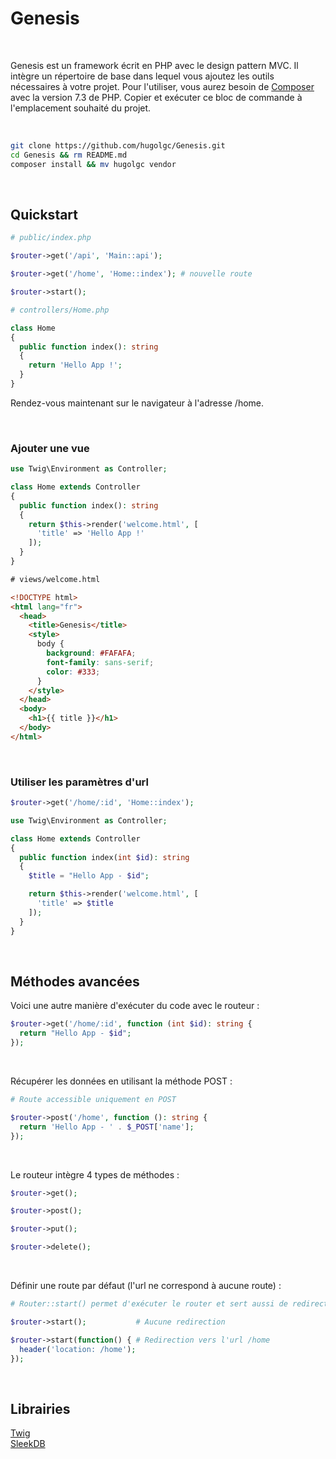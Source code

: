 # Genesis

<br/>

Genesis est un framework écrit en PHP avec le design pattern MVC. Il intègre un répertoire de base dans lequel vous ajoutez les outils nécessaires à votre projet. Pour l'utiliser, vous aurez besoin de [Composer](https://getcomposer.org/) avec la version 7.3 de PHP. Copier et exécuter ce bloc de commande à l'emplacement souhaité du projet.

<br/>

```bash
git clone https://github.com/hugolgc/Genesis.git
cd Genesis && rm README.md
composer install && mv hugolgc vendor
```

<br/>

## Quickstart

```php
# public/index.php

$router->get('/api', 'Main::api');

$router->get('/home', 'Home::index'); # nouvelle route

$router->start();
```

```php
# controllers/Home.php

class Home
{
  public function index(): string
  {
    return 'Hello App !';
  }
}
```

Rendez-vous maintenant sur le navigateur à l'adresse /home.

<br/>

### Ajouter une vue
```php
use Twig\Environment as Controller;

class Home extends Controller
{
  public function index(): string
  {
    return $this->render('welcome.html', [
      'title' => 'Hello App !'
    ]);
  }
}
```

```html
# views/welcome.html

<!DOCTYPE html>
<html lang="fr">
  <head>
    <title>Genesis</title>
    <style>
      body {   
        background: #FAFAFA;
        font-family: sans-serif;
        color: #333;
      }
    </style>
  </head>
  <body>
    <h1>{{ title }}</h1>
  </body>
</html>
```

<br/>

### Utiliser les paramètres d'url
```php
$router->get('/home/:id', 'Home::index');
```

```php
use Twig\Environment as Controller;

class Home extends Controller
{
  public function index(int $id): string
  {
    $title = "Hello App - $id";

    return $this->render('welcome.html', [
      'title' => $title
    ]);
  }
}
```

<br/>

## Méthodes avancées
Voici une autre manière d'exécuter du code avec le routeur :

```php
$router->get('/home/:id', function (int $id): string {
  return "Hello App - $id";
});
```

<br/>

Récupérer les données en utilisant la méthode POST :

```php
# Route accessible uniquement en POST

$router->post('/home', function (): string {
  return 'Hello App - ' . $_POST['name'];
});
```

<br/>

Le routeur intègre 4 types de méthodes :

```php
$router->get();

$router->post();

$router->put();

$router->delete();
```

<br/>

Définir une route par défaut (l'url ne correspond à aucune route) :

```php
# Router::start() permet d'exécuter le router et sert aussi de redirection

$router->start();           # Aucune redirection

$router->start(function() { # Redirection vers l'url /home
  header('location: /home');
});
```

<br/>

## Librairies

[Twig](https://twig.symfony.com/doc/3.x/)
<br>
[SleekDB](https://sleekdb.github.io/#/installation)
